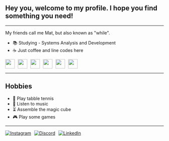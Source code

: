## Hey you, welcome to my profile. I hope you find something you need!
---
My friends call me Mat, but also known as "while".

- 📚 Studying - Systems Analysis and Development
- ☕ Just coffee and line codes here

<div style="display: flex; gap: 10px; align-items: center;">
  <img src="https://cdn.jsdelivr.net/gh/devicons/devicon/icons/python/python-original.svg" width="30" />
  <img src="https://cdn.jsdelivr.net/gh/devicons/devicon/icons/java/java-original.svg" width="30" />
  <img src="https://cdn.jsdelivr.net/gh/devicons/devicon/icons/c/c-original.svg" width="30" />
  <img src="https://encrypted-tbn0.gstatic.com/images?q=tbn:ANd9GcTpKpJmUZeXL0Ff3GiTH36N40KYvTvR12_4Sw&s" width="30" />
  <img src="https://cdn.jsdelivr.net/gh/devicons/devicon/icons/html5/html5-original.svg" width="30" />
  <img src="https://cdn.jsdelivr.net/gh/devicons/devicon/icons/css3/css3-original.svg" width="30" />
</div>

---

## Hobbies

- 🏓 Play tabble tennis
- 🎵 Listen to music
- ⏳ Assemble the magic cube
- 🎮 Play some games
---

<div style="display: flex; gap: 10px;">
  <a href="https://www.instagram.com/_mathsx_" target="_blank">
    <img src="https://img.shields.io/badge/Instagram-E4405F?style=for-the-badge&logo=instagram&logoColor=white" alt="Instagram"/>
  </a>
  <a href="https://discordapp.com/users/631285032706899998" target="_blank">
    <img src="https://img.shields.io/badge/Discord-5865F2?style=for-the-badge&logo=discord&logoColor=white" alt="Discord"/>
  </a>
  <a href="https://www.linkedin.com/in/seuusuario" target="_blank">
    <img src="https://img.shields.io/badge/LinkedIn-0077B5?style=for-the-badge&logo=linkedin&logoColor=white" alt="LinkedIn"/>
  </a>
</div>
